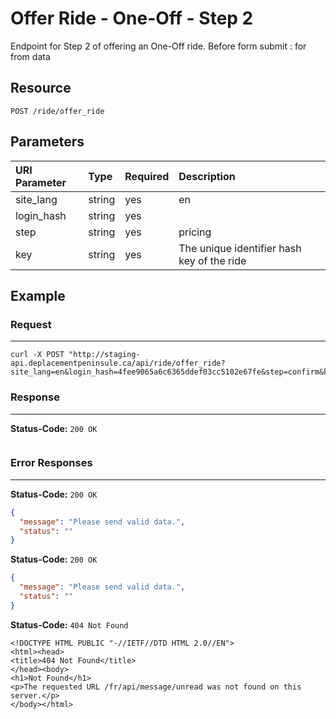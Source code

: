 # Offer Ride - One-Off - Step 2

Endpoint for Step 2 of offering an One-Off ride. Before form submit : for from data

## Resource

```
POST /ride/offer_ride
```

## Parameters


| URI Parameter | Type   | Required | Description |
|:--------------|:-------|:---------|:------------|
| site_lang     | string | yes      | en          |
| login_hash    | string | yes      |             |
| step    | string | yes      |pricing             |
| key     | string | yes      |The unique identifier hash key of the ride             |


## Example

### Request
***

```curl
curl -X POST "http://staging-api.deplacementpeninsule.ca/api/ride/offer_ride?site_lang=en&login_hash=4fee9065a6c6365ddef03cc5102e67fe&step=confirm&key=8603b2ebec73ab2076331df40659b491"
```

### Response
***

**Status-Code:** ```200 OK```

```json

```


### Error Responses
***
<!--data aside from Login Hash and Site Language-->
**Status-Code:** ```200 OK```


```json
{
  "message": "Please send valid data.",
  "status": ""
}
```

<!--No Login Hash-->
**Status-Code:** ```200 OK```


```json
{
  "message": "Please send valid data.",
  "status": ""
}
```

<!--No Site Language-->
**Status-Code:** ```404 Not Found```


```
<!DOCTYPE HTML PUBLIC "-//IETF//DTD HTML 2.0//EN">
<html><head>
<title>404 Not Found</title>
</head><body>
<h1>Not Found</h1>
<p>The requested URL /fr/api/message/unread was not found on this server.</p>
</body></html>
```
